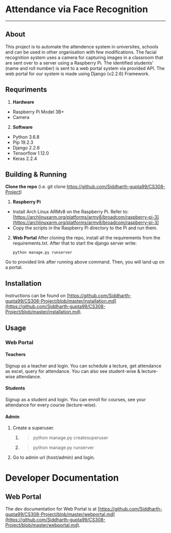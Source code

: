 # Attendance via Face Recognition


----
## About
This project is to automate the attendence system in universites, schools and can be used in other organisation with few modifications.
The facial recognition system uses a camera for capturing images in a classroom that are sent over to a server using a Raspberry Pi. 
The identified students’ (name and roll number) is sent to a web portal system via provided API. The web portal for our system is made using Django (v2.2.6) Framework.

## Requriments
1. **Hardware**
  * Raspberry Pi Model 3B+
  * Camera

2. **Software**
  * Python 3.6.8
  * Pip 19.2.3
  * Django 2.2.6
  * Tensorflow 1.12.0
  * Keras 2.2.4

## Building & Running

**Clone the repo** (i.e. git clone https://github.com/Siddharth-gupta99/CS308-Project)

1. **Raspberry Pi**
  * Install Arch Linux ARMv8 on the Raspberry Pi.
Refer to:
[https://archlinuxarm.org/platforms/armv8/broadcom/raspberry-pi-3](https://archlinuxarm.org/platforms/armv8/broadcom/raspberry-pi-3)
  * Copy the scripts in the Raspberry Pi directory to the Pi and run them.

2. **Web Portal**
After cloning the repo, install all the requirements from the requirements.txt. After that to start the django server write:

   `python manage.py runserver`

 Go to provided link after running above command.
 Then, you will land up on a portal.


## Installation

Instructions can be found on [https://github.com/Siddharth-gupta99/CS308-Project/blob/master/installation.md](https://github.com/Siddharth-gupta99/CS308-Project/blob/master/installation.md).

## Usage

### Web Portal
#### Teachers
Signup as a teacher and login. You can schedule a lecture, get attendance as excel, query for attendance. You can also see student-wise & lecture-wise attendance.
#### Students
Signup as a student and login. You can enroll for courses, see your attendance for every course (lecture-wise).
#### Admin
1. Create a superuser.
	1. >   python manage.py createsuperuser
	2. >   python manage.py runserver
2. Go to admin url (host/admin) and login.

# Developer Documentation

## Web Portal
The dev documentation for Web Portal is at [https://github.com/Siddharth-gupta99/CS308-Project/blob/master/webportal.md](https://github.com/Siddharth-gupta99/CS308-Project/blob/master/webportal.md).

